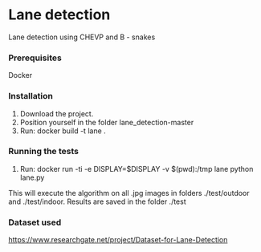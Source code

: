 # Lane detection

Lane detection using CHEVP and B - snakes

### Prerequisites
Docker

### Installation
1. Download the project.
2. Position yourself in the folder lane_detection-master
3. Run: docker build -t lane .

### Running the tests
1. Run: docker run -ti -e DISPLAY=$DISPLAY -v $(pwd):/tmp lane python lane.py 

This will execute the algorithm on all .jpg images in folders ./test/outdoor and ./test/indoor. Results are saved in the folder ./test

### Dataset used
https://www.researchgate.net/project/Dataset-for-Lane-Detection
